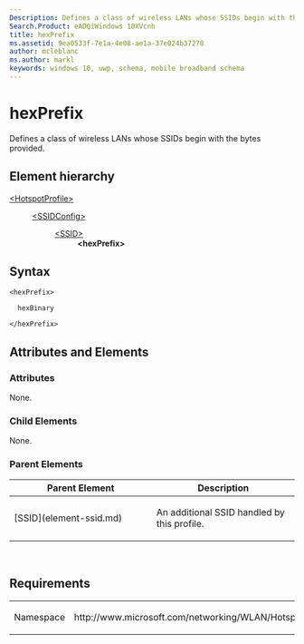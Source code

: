 ```yaml
---
Description: Defines a class of wireless LANs whose SSIDs begin with the bytes provided.
Search.Product: eADQiWindows 10XVcnh
title: hexPrefix
ms.assetid: 9ea0533f-7e1a-4e08-ae1a-37e024b37278
author: mcleblanc
ms.author: markl
keywords: windows 10, uwp, schema, mobile broadband schema
---
```


# hexPrefix


Defines a class of wireless LANs whose SSIDs begin with the bytes provided.

## Element hierarchy

<dl>
<dt><a href="element-hotspotprofile.md">&lt;HotspotProfile&gt;</a></dt>
<dd>
<dl>
<dt><a href="element-ssidconfig.md">&lt;SSIDConfig&gt;</a></dt>
<dd>
<dl>
<dt><a href="element-ssid.md">&lt;SSID&gt;</a></dt>
<dd><b>&lt;hexPrefix&gt;</b></dd>
</dl>
</dd>
</dl>
</dd>
</dl>

## Syntax

``` syntax
<hexPrefix>

  hexBinary

</hexPrefix>
```

## Attributes and Elements


### Attributes

None.

### Child Elements

None.

### Parent Elements

<table>
<colgroup>
<col width="50%" />
<col width="50%" />
</colgroup>
<thead>
<tr class="header">
<th>Parent Element</th>
<th>Description</th>
</tr>
</thead>
<tbody>
<tr class="odd">
<td>[SSID](element-ssid.md)</td>
<td><p>An additional SSID handled by this profile.</p></td>
</tr>
</tbody>
</table>

 

## Requirements

<table>
<colgroup>
<col width="50%" />
<col width="50%" />
</colgroup>
<tbody>
<tr class="odd">
<td><p>Namespace</p></td>
<td><p>http://www.microsoft.com/networking/WLAN/HotspotProfile/v1</p></td>
</tr>
</tbody>
</table>

 

 



